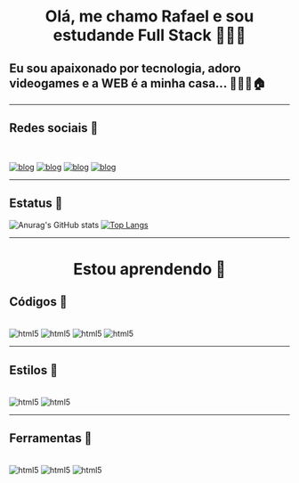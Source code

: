 <h1 align="center">Olá, me chamo Rafael e sou estudande Full Stack 🧑🏻‍💻 
</h1>

<h2>Eu sou apaixonado por tecnologia, adoro videogames e a WEB  é a minha casa...  🧑🏻‍💻🏠
 </h2><hr>
<h2>
Redes sociais 📰
</h2><br>

[![blog](https://img.shields.io/badge/Instagram-E4405F?style=for-the-badge&logo=instagram&logoColor=white)](https://instagram.com/81_rafael)
[![blog](https://img.shields.io/badge/LinkedIn-0077B5?style=for-the-badge&logo=linkedin&logoColor=white)](https://www.linkedin.com/in/rafael-silva-622518189/)
[![blog](https://img.shields.io/badge/Gmail-D14836?style=for-the-badge&logo=gmail&logoColor=white)](mailto:contato@rafaelslv139.com)
[![blog](https://img.shields.io/badge/WhatsApp-25D366?style=for-the-badge&logo=whatsapp&logoColor=white)](https://wa.me/+5585981515996)<br><hr>

<h2>
Estatus 📜
</h2>

![Anurag's GitHub stats](https://github-readme-stats.vercel.app/api?username=81-rafael&show_icons=true&theme=merko)
[![Top Langs](https://github-readme-stats.vercel.app/api/top-langs/?username=81-rafael&layout=compact)](https://github.com/anuraghazra/github-readme-stats)<hr>

<h1 align="center">
Estou aprendendo 📝
</h1>
<h2>Códigos 🧩</h2><br>

<div style="display: inline_block">
<img align="center" alt="html5" src="https://img.shields.io/badge/HTML5-E34F26?style=for-the-badge&logo=html5&logoColor=white"/>
    <img align="center" alt="html5" src="https://img.shields.io/badge/JavaScript-F7DF1E?style=for-the-badge&logo=javascript&logoColor=black"/>
   <img align="center" alt="html5" src="https://img.shields.io/badge/Bootstrap-563D7C?style=for-the-badge&logo=bootstrap&logoColor=white"/>
   <img align="center" alt="html5" src="https://img.shields.io/badge/Python-3776AB?style=for-the-badge&logo=python&logoColor=white"/>
</div><hr>

<h2>Estilos 🎨</h2><br>

<div style="display: inline_block">
<img align="center" alt="html5" src="https://img.shields.io/badge/CSS-239120?&style=for-the-badge&logo=css3&logoColor=white"/>
<img align="center" alt="html5" src="https://img.shields.io/badge/Ruby-CC342D?style=for-the-badge&logo=ruby&logoColor=white"/><hr>

<h2>Ferramentas 🔧</h2><br>
<div style="display: inline_block">
<img align="center" alt="html5" src="https://img.shields.io/badge/sublime_text-%23575757.svg?&style=for-the-badge&logo=sublime-text&logoColor=important"/>
<img align="center" alt="html5" src="https://img.shields.io/badge/Visual_Studio_Code-0078D4?style=for-the-badge&logo=visual%20studio%20code&logoColor=white"/>
<img align="center" alt="html5" src=" https://img.shields.io/badge/GitHub-100000?style=for-the-badge&logo=github&logoColor=white
"/  > 
 
